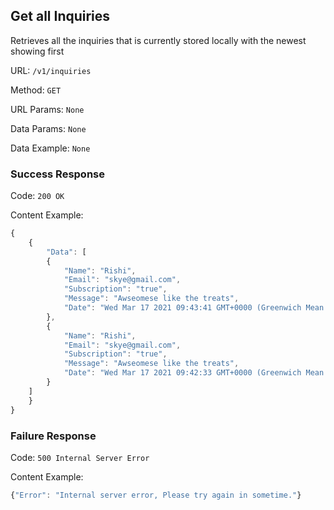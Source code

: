 ## Get all Inquiries

Retrieves all the inquiries that is currently stored locally with the newest showing first

URL: `/v1/inquiries`

Method: `GET`

URL Params: `None`

Data Params: `None`

Data Example: `None`

### Success Response

Code: `200 OK`

Content Example:
```javascript
{
    {
        "Data": [
        {
            "Name": "Rishi",
            "Email": "skye@gmail.com",
            "Subscription": "true",
            "Message": "Awseomese like the treats",
            "Date": "Wed Mar 17 2021 09:43:41 GMT+0000 (Greenwich Mean Time)"
        },
        {
            "Name": "Rishi",
            "Email": "skye@gmail.com",
            "Subscription": "true",
            "Message": "Awseomese like the treats",
            "Date": "Wed Mar 17 2021 09:42:33 GMT+0000 (Greenwich Mean Time)"
        }
    ]
    }
}
```

### Failure Response

Code: `500 Internal Server Error`

Content Example:
 ```javascript
 {"Error": "Internal server error, Please try again in sometime."}
 ```
               